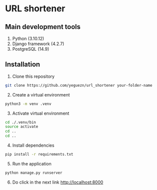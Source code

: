 # URL shortener

## Main development tools
1. Python (3.10.12)
2. Django framework (4.2.7)
3. PostgreSQL (14.9)

## Installation
1. Clone this repository
```bash script
git clone https://github.com/yeguezn/url_shortener your-folder-name
```
2. Create a virtual environment
```bash script
python3 -m venv .venv
```
3. Activate virtual environment
```bash script
cd ./.venv/bin
source activate
cd ..
cd ..
```
4. Install dependencies
```bash script
pip install -r requirements.txt
```
5. Run the application
```bash script
python manage.py runserver
```
6. Do click in the next link
[http://localhost:8000](http://localhost:8000)
